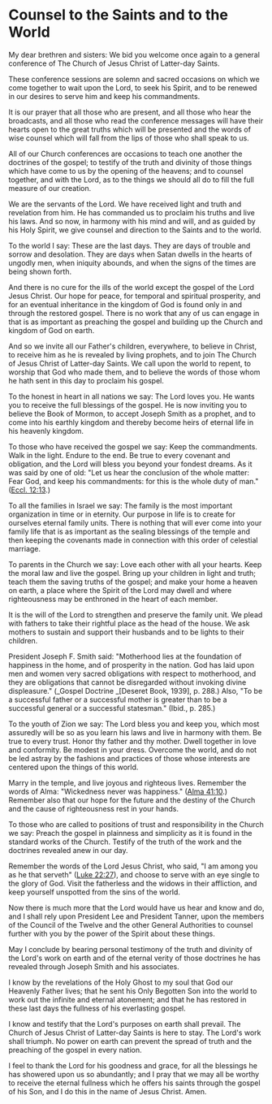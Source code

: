 # Counsel to the Saints and to the World

My dear brethren and sisters: We bid you welcome once again to a general
conference of The Church of Jesus Christ of Latter-day Saints.

These conference sessions are solemn and sacred occasions on which we come
together to wait upon the Lord, to seek his Spirit, and to be renewed in our
desires to serve him and keep his commandments.

It is our prayer that all those who are present, and all those who hear the
broadcasts, and all those who read the conference messages will have their
hearts open to the great truths which will be presented and the words of wise
counsel which will fall from the lips of those who shall speak to us.

All of our Church conferences are occasions to teach one another the doctrines
of the gospel; to testify of the truth and divinity of those things which have
come to us by the opening of the heavens; and to counsel together, and with
the Lord, as to the things we should all do to fill the full measure of our
creation.

We are the servants of the Lord. We have received light and truth and
revelation from him. He has commanded us to proclaim his truths and live his
laws. And so now, in harmony with his mind and will, and as guided by his Holy
Spirit, we give counsel and direction to the Saints and to the world.

To the world I say: These are the last days. They are days of trouble and
sorrow and desolation. They are days when Satan dwells in the hearts of
ungodly men, when iniquity abounds, and when the signs of the times are being
shown forth.

And there is no cure for the ills of the world except the gospel of the Lord
Jesus Christ. Our hope for peace, for temporal and spiritual prosperity, and
for an eventual inheritance in the kingdom of God is found only in and through
the restored gospel. There is no work that any of us can engage in that is as
important as preaching the gospel and building up the Church and kingdom of
God on earth.

And so we invite all our Father's children, everywhere, to believe in Christ,
to receive him as he is revealed by living prophets, and to join The Church of
Jesus Christ of Latter-day Saints. We call upon the world to repent, to
worship that God who made them, and to believe the words of those whom he hath
sent in this day to proclaim his gospel.

To the honest in heart in all nations we say: The Lord loves you. He wants you
to receive the full blessings of the gospel. He is now inviting you to believe
the Book of Mormon, to accept Joseph Smith as a prophet, and to come into his
earthly kingdom and thereby become heirs of eternal life in his heavenly
kingdom.

To those who have received the gospel we say: Keep the commandments. Walk in
the light. Endure to the end. Be true to every covenant and obligation, and
the Lord will bless you beyond your fondest dreams. As it was said by one of
old: "Let us hear the conclusion of the whole matter: Fear God, and keep his
commandments: for this is the whole duty of man." ([Eccl.
12:13](https://www.lds.org/scriptures/ot/eccl/12.13?lang=eng#12).)

To all the families in Israel we say: The family is the most important
organization in time or in eternity. Our purpose in life is to create for
ourselves eternal family units. There is nothing that will ever come into your
family life that is as important as the sealing blessings of the temple and
then keeping the covenants made in connection with this order of celestial
marriage.

To parents in the Church we say: Love each other with all your hearts. Keep
the moral law and live the gospel. Bring up your children in light and truth;
teach them the saving truths of the gospel; and make your home a heaven on
earth, a place where the Spirit of the Lord may dwell and where righteousness
may be enthroned in the heart of each member.

It is the will of the Lord to strengthen and preserve the family unit. We
plead with fathers to take their rightful place as the head of the house. We
ask mothers to sustain and support their husbands and to be lights to their
children.

President Joseph F. Smith said: "Motherhood lies at the foundation of
happiness in the home, and of prosperity in the nation. God has laid upon men
and women very sacred obligations with respect to motherhood, and they are
obligations that cannot be disregarded without invoking divine displeasure."
(_Gospel Doctrine _[Deseret Book, 1939], p. 288.) Also, "To be a successful
father or a successful mother is greater than to be a successful general or a
successful statesman." (Ibid., p. 285.)

To the youth of Zion we say: The Lord bless you and keep you, which most
assuredly will be so as you learn his laws and live in harmony with them. Be
true to every trust. Honor thy father and thy mother. Dwell together in love
and conformity. Be modest in your dress. Overcome the world, and do not be led
astray by the fashions and practices of those whose interests are centered
upon the things of this world.

Marry in the temple, and live joyous and righteous lives. Remember the words
of Alma: "Wickedness never was happiness." ([Alma
41:10](https://www.lds.org/scriptures/bofm/alma/41.10?lang=eng#9).) Remember
also that our hope for the future and the destiny of the Church and the cause
of righteousness rest in your hands.

To those who are called to positions of trust and responsibility in the Church
we say: Preach the gospel in plainness and simplicity as it is found in the
standard works of the Church. Testify of the truth of the work and the
doctrines revealed anew in our day.

Remember the words of the Lord Jesus Christ, who said, "I am among you as he
that serveth" ([Luke
22:27](https://www.lds.org/scriptures/nt/luke/22.27?lang=eng#26)), and choose
to serve with an eye single to the glory of God. Visit the fatherless and the
widows in their affliction, and keep yourself unspotted from the sins of the
world.

Now there is much more that the Lord would have us hear and know and do, and I
shall rely upon President Lee and President Tanner, upon the members of the
Council of the Twelve and the other General Authorities to counsel further
with you by the power of the Spirit about these things.

May I conclude by bearing personal testimony of the truth and divinity of the
Lord's work on earth and of the eternal verity of those doctrines he has
revealed through Joseph Smith and his associates.

I know by the revelations of the Holy Ghost to my soul that God our Heavenly
Father lives; that he sent his Only Begotten Son into the world to work out
the infinite and eternal atonement; and that he has restored in these last
days the fullness of his everlasting gospel.

I know and testify that the Lord's purposes on earth shall prevail. The Church
of Jesus Christ of Latter-day Saints is here to stay. The Lord's work shall
triumph. No power on earth can prevent the spread of truth and the preaching
of the gospel in every nation.

I feel to thank the Lord for his goodness and grace, for all the blessings he
has showered upon us so abundantly; and I pray that we may all be worthy to
receive the eternal fullness which he offers his saints through the gospel of
his Son, and I do this in the name of Jesus Christ. Amen.

